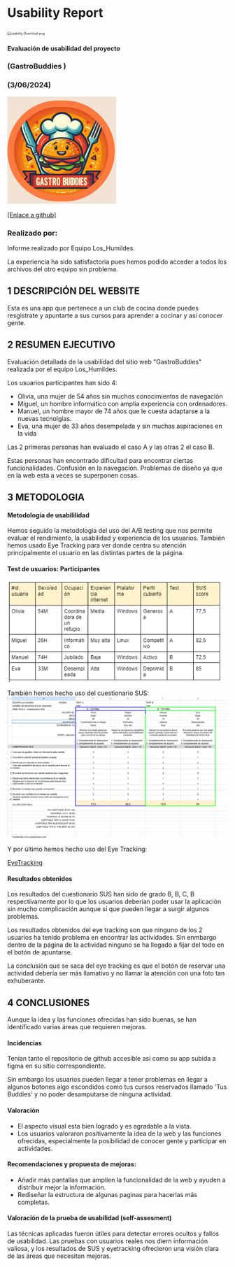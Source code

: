 # Usability Report



<img src="https://encrypted-tbn0.gstatic.com/images?q=tbn:ANd9GcRF017nhV-TFmNER2OM8UbXtdN6xwAKBYrv0i6onNfKu6Yn0BV0RK6aiOroeXl73LSY-B0&usqp=CAU" alt="usability Download png" style="zoom:50%;" />

#### Evaluación de usabilidad del proyecto 

### (GastroBuddies )

### (3/06/2024)





[![Imagem Logotipo](https://github.com/dduckduck/DIU_DosVocesUnCompas/blob/master/P3/mediaP3/logo.png)](https://github.com/dduckduck/DIU_DosVocesUnCompas/blob/master/P3/mediaP3/logo.png)

[[Enlace a github]](https://github.com/dduckduck/DIU_DosVocesUnCompas)





### Realizado por:

Informe realizado por Equipo Los_Humildes.

La experiencia ha sido satisfactoria pues hemos podido acceder a todos los archivos del otro equipo sin problema.





## 1 DESCRIPCIÓN DEL WEBSITE

 Esta es una app que pertenece a un club de cocina donde puedes resgistrate y apuntarte a sus cursos para aprender a cocinar y así conocer gente.



## 2 RESUMEN EJECUTIVO
Evaluación detallada de la usabilidad del sitio web "GastroBuddies" realizada por el equipo Los_Humildes.

Los usuarios participantes han sido 4:
- Olivia, una mujer de 54 años sin muchos conocimientos de navegación
- Miguel, un hombre informático con amplia experiencia con ordenadores.
- Manuel, un hombre mayor de 74 años que le cuesta adaptarse a la nuevas tecnolgías.
- Eva, una mujer de 33 años desempelada y sin muchas aspiraciones en la vida

Las 2 primeras personas han evaluado el caso A y las otras 2 el caso B.

Estas personas han encontrado dificultad para encontrar ciertas funcionalidades. Confusión en la navegación. Problemas de diseño ya que en la web esta a veces se superponen cosas.



## 3 METODOLOGIA 

#### Metodología de usabililidad

Hemos seguido la metodología del uso del A/B testing que nos permite evaluar el rendimiento, la usabilidad y experiencia de los usuarios. También hemos usado Eye Tracking para ver donde centra su atención principalmente el usuario en las distintas partes de la página.


#### Test de usuarios: Participantes


[![Imagem Usuarios](https://github.com/benipr14/DIU.Los_Humildes/blob/master/P4/roleplay.png)](https://github.com/benipr14/DIU.Los_Humildes/blob/master/P4/roleplay.png)

También hemos hecho uso del cuestionario SUS:
[![Cuestionario SUS](https://github.com/benipr14/DIU.Los_Humildes/blob/master/P4/CuestionariosSUS.png)](https://github.com/benipr14/DIU.Los_Humildes/blob/master/P4/CuestionariosSUS.png)


Y por último hemos hecho uso del Eye Tracking:

[EyeTracking](https://github.com/benipr14/DIU.Los_Humildes/blob/master/P4/Eye%20Tracking.pdf)


#### Resultados obtenidos

Los resultados del cuestionario SUS han sido de grado B, B, C, B respectivamente por lo que los usuarios deberían poder usar la aplicación sin mucho complicación aunque sí que pueden llegar a surgir algunos problemas.

Los resultados obtenidos del eye tracking son que ninguno de los 2 usuarios ha tenido problema en encontrar las actividades. Sin enmbargo dentro de la página de la actividad ninguno se ha llegado a fijar del todo en el botón de apuntarse.

La conclusión que se saca del eye tracking es que el botón de reservar una actividad debería ser más llamativo y no llamar la atención con una foto tan exhuberante.




## 4 CONCLUSIONES 

Aunque la idea y las funciones ofrecidas han sido buenas, se han identificado varias áreas que requieren mejoras.


#### Incidencias

Tenían tanto el repositorio de github accesible así como su app subida a figma en su sitio correspondiente.

Sin embargo los usuarios pueden llegar a tener problemas en llegar a algunos botones algo escondidos como tus cursos reservados llamado 'Tus Buddies' y no poder desamputarse de ninguna actividad.


#### Valoración 

- El aspecto visual esta bien logrado y es agradable a la vista.
- Los usuarios valoraron positivamente la idea de la web y las funciones ofrecidas, especialmente la posibilidad de conocer gente y participar en actividades.



#### Recomendaciones y propuesta de mejoras: 

- Añadir más pantallas que amplíen la funcionalidad de la web y ayuden a distribuir mejor la información.
- Rediseñar la estructura de algunas paginas para hacerlas más completas.





#### Valoración de la prueba de usabilidad (self-assesment)

Las técnicas aplicadas fueron útiles para detectar errores ocultos y fallos de usabilidad. Las pruebas con usuarios reales nos diern información valiosa, y los resultados de SUS y eyetracking ofrecieron una visión clara de las áreas que necesitan mejoras.
